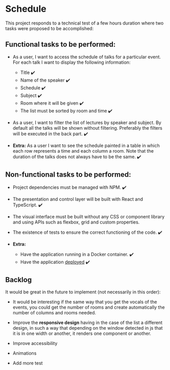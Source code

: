 # Schedule

This project responds to a technical test of a few hours duration where two tasks were proposed to be accomplished:

## Functional tasks to be performed:

- As a user, I want to access the schedule of talks for a particular event. For each talk I want to display the following information:

  - Title ✔️
  - Name of the speaker ✔️
  - Schedule ✔️
  - Subject ✔️
  - Room where it will be given ✔️
  - The list must be sorted by room and time ✔️

- As a user, I want to filter the list of lectures by speaker and subject. By default all the talks will be shown without filtering. Preferably the filters will be executed in the back part. ✔️

- **Extra:** As a user I want to see the schedule painted in a table in which each row represents a time and each column a room. Note that the duration of the talks does not always have to be the same. ✔️

## Non-functional tasks to be performed:

- Project dependencies must be managed with NPM. ✔️

- The presentation and control layer will be built with React and TypeScript. ✔️

- The visual interface must be built without any CSS or component library and using APIs such as flexbox, grid and custom properties.

- The existence of tests to ensure the correct functioning of the code. ✔️

- **Extra:**
  - Have the application running in a Docker container. ✔️
  - Have the application [deployed](https://events-schedule-oc6mqfkzd-claratj.vercel.app/) ✔️

## Backlog

It would be great in the future to implement (not necessarily in this order):

- It would be interesting if the same way that you get the vocals of the events, you could get the number of rooms and create automatically the number of columns and rooms needed.

- Improve the __responsive design__ having in the case of the list a different design, in such a way that depending on the window detected in js that it is in one width or another, it renders one component or another.

- Improve accessibility

- Animations

- Add more test


